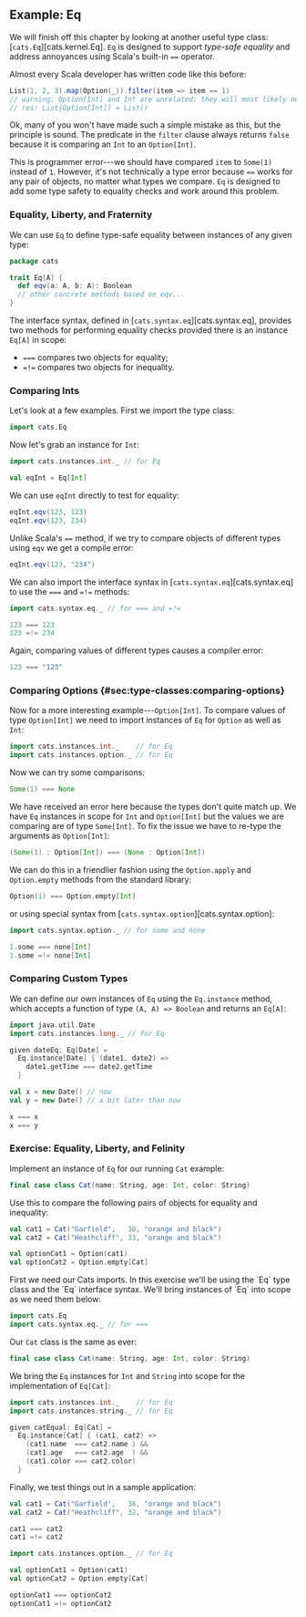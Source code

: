 ## Example: Eq

We will finish off this chapter by looking at another useful type class:
[`cats.Eq`][cats.kernel.Eq].
`Eq` is designed to support *type-safe equality*
and address annoyances using Scala's built-in `==` operator.

Almost every Scala developer has written code like this before:

```scala
List(1, 2, 3).map(Option(_)).filter(item => item == 1)
// warning: Option[Int] and Int are unrelated: they will most likely never compare equal
// res: List[Option[Int]] = List()

```

Ok, many of you won't have made such a simple mistake as this,
but the principle is sound.
The predicate in the `filter` clause always returns `false`
because it is comparing an `Int` to an `Option[Int]`.

This is programmer error---we
should have compared `item` to `Some(1)` instead of `1`.
However, it's not technically a type error because
`==` works for any pair of objects, no matter what types we compare.
`Eq` is designed to add some type safety to equality checks
and work around this problem.

### Equality, Liberty, and Fraternity

We can use `Eq` to define type-safe equality
between instances of any given type:

```scala
package cats

trait Eq[A] {
  def eqv(a: A, b: A): Boolean
  // other concrete methods based on eqv...
}
```

The interface syntax, defined in [`cats.syntax.eq`][cats.syntax.eq],
provides two methods for performing equality checks
provided there is an instance `Eq[A]` in scope:

 - `===` compares two objects for equality;
 - `=!=` compares two objects for inequality.

### Comparing Ints

Let's look at a few examples. First we import the type class:

```scala mdoc:silent:reset-object
import cats.Eq
```

Now let's grab an instance for `Int`:

```scala mdoc:silent
import cats.instances.int._ // for Eq

val eqInt = Eq[Int]
```

We can use `eqInt` directly to test for equality:

```scala mdoc
eqInt.eqv(123, 123)
eqInt.eqv(123, 234)
```

Unlike Scala's `==` method,
if we try to compare objects of different types using `eqv`
we get a compile error:

```scala mdoc:fail
eqInt.eqv(123, "234")
```

We can also import the interface syntax in [`cats.syntax.eq`][cats.syntax.eq]
to use the `===` and `=!=` methods:

```scala mdoc:silent
import cats.syntax.eq._ // for === and =!=
```

```scala mdoc
123 === 123
123 =!= 234
```

Again, comparing values of different types causes a compiler error:

```scala mdoc:fail
123 === "123"
```

### Comparing Options {#sec:type-classes:comparing-options}

Now for a more interesting example---`Option[Int]`.
To compare values of type `Option[Int]`
we need to import instances of `Eq` for `Option` as well as `Int`:

```scala mdoc:silent
import cats.instances.int._    // for Eq
import cats.instances.option._ // for Eq
```

Now we can try some comparisons:

```scala mdoc:fail
Some(1) === None
```

We have received an error here because the types don't quite match up.
We have `Eq` instances in scope for `Int` and `Option[Int]`
but the values we are comparing are of type `Some[Int]`.
To fix the issue we have to re-type the arguments as `Option[Int]`:

```scala mdoc
(Some(1) : Option[Int]) === (None : Option[Int])
```

We can do this in a friendlier fashion using
the `Option.apply` and `Option.empty` methods from the standard library:

```scala mdoc
Option(1) === Option.empty[Int]
```

or using special syntax from [`cats.syntax.option`][cats.syntax.option]:

```scala mdoc:silent
import cats.syntax.option._ // for some and none
```

```scala mdoc
1.some === none[Int]
1.some =!= none[Int]
```

### Comparing Custom Types

We can define our own instances of `Eq` using the `Eq.instance` method,
which accepts a function of type `(A, A) => Boolean` and returns an `Eq[A]`:

```scala mdoc:silent
import java.util.Date
import cats.instances.long._ // for Eq
```

```scala mdoc:silent
given dateEq: Eq[Date] =
  Eq.instance[Date] { (date1, date2) =>
    date1.getTime === date2.getTime
  }
```

```scala mdoc:silent
val x = new Date() // now
val y = new Date() // a bit later than now
```

```scala mdoc
x === x
x === y
```

### Exercise: Equality, Liberty, and Felinity

Implement an instance of `Eq` for our running `Cat` example:

```scala mdoc:silent
final case class Cat(name: String, age: Int, color: String)
```

Use this to compare the following pairs of objects for equality and inequality:

```scala mdoc:silent
val cat1 = Cat("Garfield",   38, "orange and black")
val cat2 = Cat("Heathcliff", 33, "orange and black")

val optionCat1 = Option(cat1)
val optionCat2 = Option.empty[Cat]
```

<div class="solution">
First we need our Cats imports.
In this exercise we'll be using the `Eq` type class
and the `Eq` interface syntax.
We'll bring instances of `Eq` into scope as we need them below:

```scala mdoc:silent:reset-object
import cats.Eq
import cats.syntax.eq._ // for ===
```

Our `Cat` class is the same as ever:

```scala mdoc:silent
final case class Cat(name: String, age: Int, color: String)
```

We bring the `Eq` instances for `Int` and `String`
into scope for the implementation of `Eq[Cat]`:

```scala mdoc:silent
import cats.instances.int._    // for Eq
import cats.instances.string._ // for Eq

given catEqual: Eq[Cat] =
  Eq.instance[Cat] { (cat1, cat2) =>
    (cat1.name  === cat2.name ) &&
    (cat1.age   === cat2.age  ) &&
    (cat1.color === cat2.color)
  }
```

Finally, we test things out in a sample application:

```scala mdoc
val cat1 = Cat("Garfield",   38, "orange and black")
val cat2 = Cat("Heathcliff", 32, "orange and black")

cat1 === cat2
cat1 =!= cat2
```

```scala mdoc:silent
import cats.instances.option._ // for Eq
```

```scala mdoc
val optionCat1 = Option(cat1)
val optionCat2 = Option.empty[Cat]

optionCat1 === optionCat2
optionCat1 =!= optionCat2
```
</div>
